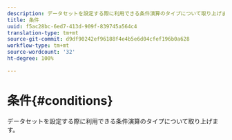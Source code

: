 ```yaml
---
description: データセットを設定する際に利用できる条件演算のタイプについて取り上げます。
title: 条件
uuid: f5ac28bc-6ed7-413d-909f-839745a564c4
translation-type: tm+mt
source-git-commit: d9df90242ef96188f4e4b5e6d04cfef196b0a628
workflow-type: tm+mt
source-wordcount: '32'
ht-degree: 100%

---
```



# 条件{#conditions}

データセットを設定する際に利用できる条件演算のタイプについて取り上げます。

